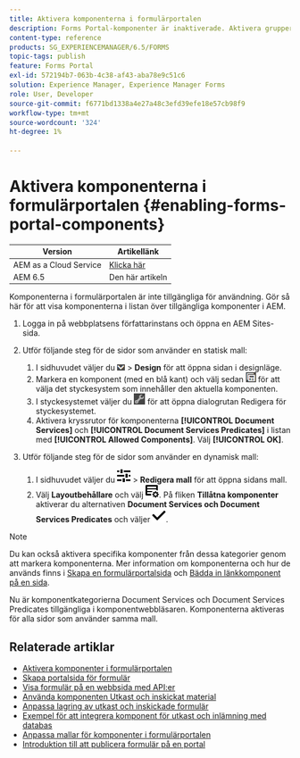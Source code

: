 ```yaml
---
title: Aktivera komponenterna i formulärportalen
description: Forms Portal-komponenter är inaktiverade. Aktivera grupper med Document Services och Document Services Predicates för att aktivera Forms Portal-komponenter.
content-type: reference
products: SG_EXPERIENCEMANAGER/6.5/FORMS
topic-tags: publish
feature: Forms Portal
exl-id: 572194b7-063b-4c38-af43-aba78e9c51c6
solution: Experience Manager, Experience Manager Forms
role: User, Developer
source-git-commit: f6771bd1338a4e27a48c3efd39efe18e57cb98f9
workflow-type: tm+mt
source-wordcount: '324'
ht-degree: 1%

---
```


# Aktivera komponenterna i formulärportalen {#enabling-forms-portal-components}

| Version | Artikellänk |
| -------- | ---------------------------- |
| AEM as a Cloud Service | [Klicka här](https://experienceleague.adobe.com/docs/experience-manager-cloud-service/content/forms/adaptive-forms-authoring/authoring-adaptive-forms-foundation-components/configure-forms-portal.html?lang=sv-SE) |
| AEM 6.5 | Den här artikeln |

Komponenterna i formulärportalen är inte tillgängliga för användning. Gör så här för att visa komponenterna i listan över tillgängliga komponenter i AEM.

1. Logga in på webbplatsens författarinstans och öppna en AEM Sites-sida.

1. Utför följande steg för de sidor som använder en statisk mall:

   1. I sidhuvudet väljer du ![listrutan för arbetsyta](assets/canvas-drop-down.png) > **Design** för att öppna sidan i designläge.
   1. Markera en komponent (med en blå kant) och välj sedan ![fältnivå](assets/field-level.png) för att välja det styckesystem som innehåller den aktuella komponenten.
   1. I styckesystemet väljer du ![settings_icon](assets/settings_icon.png) för att öppna dialogrutan Redigera för styckesystemet.
   1. Aktivera kryssrutor för komponenterna **[!UICONTROL Document Services]** och **[!UICONTROL Document Services Predicates]** i listan med **[!UICONTROL Allowed Components]**. Välj **[!UICONTROL OK]**.

1. Utför följande steg för de sidor som använder en dynamisk mall:

   1. I sidhuvudet väljer du ![egenskaper](assets/properties.png) > **Redigera mall** för att öppna sidans mall.
   1. Välj **Layoutbehållare** och välj ![FeedManagement](/help/forms/using/assets/feedmanagement.png). På fliken **Tillåtna komponenter** aktiverar du alternativen **Document Services och Document Services Predicates** och väljer ![aem_6_3_forms_save](assets/aem_6_3_forms_save.png).

>[!NOTE]
>
>Du kan också aktivera specifika komponenter från dessa kategorier genom att markera komponenterna. Mer information om komponenterna och hur de används finns i [Skapa en formulärportalsida](/help/forms/using/creating-form-portal-page.md) och [Bädda in länkkomponent på en sida](/help/forms/using/embedding-link-component-page.md).

Nu är komponentkategorierna Document Services och Document Services Predicates tillgängliga i komponentwebbläsaren. Komponenterna aktiveras för alla sidor som använder samma mall.

## Relaterade artiklar

* [Aktivera komponenter i formulärportalen](/help/forms/using/enabling-forms-portal-components.md)
* [Skapa portalsida för formulär](/help/forms/using/creating-form-portal-page.md)
* [Visa formulär på en webbsida med API:er](/help/forms/using/listing-forms-webpage-using-apis.md)
* [Använda komponenten Utkast och inskickat material](/help/forms/using/draft-submission-component.md)
* [Anpassa lagring av utkast och inskickade formulär](/help/forms/using/draft-submission-component.md)
* [Exempel för att integrera komponent för utkast och inlämning med databas](/help/forms/using/integrate-draft-submission-database.md)
* [Anpassa mallar för komponenter i formulärportalen](/help/forms/using/customizing-templates-forms-portal-components.md)
* [Introduktion till att publicera formulär på en portal](/help/forms/using/introduction-publishing-forms.md)
